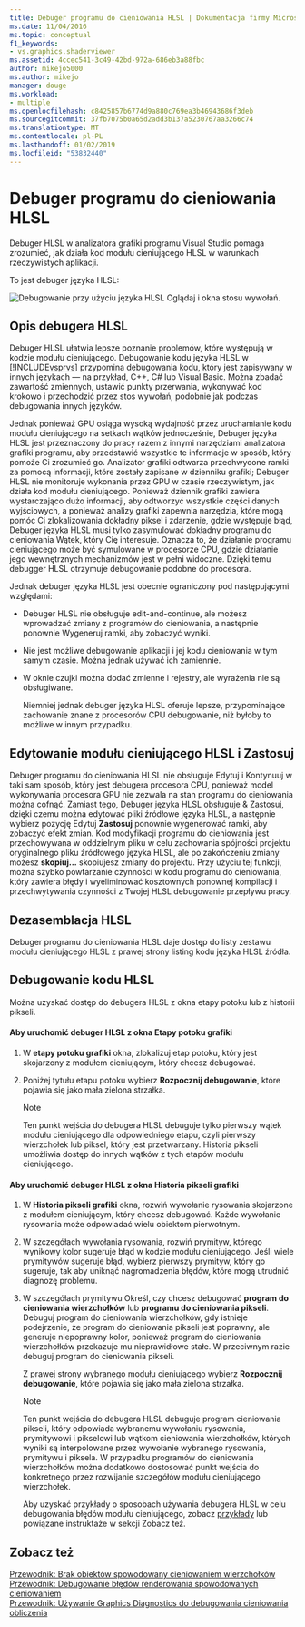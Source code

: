 ```yaml
---
title: Debuger programu do cieniowania HLSL | Dokumentacja firmy Microsoft
ms.date: 11/04/2016
ms.topic: conceptual
f1_keywords:
- vs.graphics.shaderviewer
ms.assetid: 4ccec541-3c49-42bd-972a-686eb3a88fbc
author: mikejo5000
ms.author: mikejo
manager: douge
ms.workload:
- multiple
ms.openlocfilehash: c8425857b6774d9a880c769ea3b46943686f3deb
ms.sourcegitcommit: 37fb7075b0a65d2add3b137a5230767aa3266c74
ms.translationtype: MT
ms.contentlocale: pl-PL
ms.lasthandoff: 01/02/2019
ms.locfileid: "53832440"
---
```

# <a name="hlsl-shader-debugger"></a>Debuger programu do cieniowania HLSL
Debuger HLSL w analizatora grafiki programu Visual Studio pomaga zrozumieć, jak działa kod modułu cieniującego HLSL w warunkach rzeczywistych aplikacji.  
  
 To jest debuger języka HLSL:  
  
 ![Debugowanie przy użyciu języka HLSL Oglądaj i okna stosu wywołań. ](media/gfx_diag_demo_hlsl_debugger_orientation.png "gfx_diag_demo_hlsl_debugger_orientation")  
  
## <a name="understanding-the-hlsl-debugger"></a>Opis debugera HLSL  
 Debuger HLSL ułatwia lepsze poznanie problemów, które występują w kodzie modułu cieniującego. Debugowanie kodu języka HLSL w [!INCLUDE[vsprvs](../../code-quality/includes/vsprvs_md.md)] przypomina debugowania kodu, który jest zapisywany w innych językach — na przykład, C++, C# lub Visual Basic. Można zbadać zawartość zmiennych, ustawić punkty przerwania, wykonywać kod krokowo i przechodzić przez stos wywołań, podobnie jak podczas debugowania innych języków.  
  
 Jednak ponieważ GPU osiąga wysoką wydajność przez uruchamianie kodu modułu cieniującego na setkach wątków jednocześnie, Debuger języka HLSL jest przeznaczony do pracy razem z innymi narzędziami analizatora grafiki programu, aby przedstawić wszystkie te informacje w sposób, który pomoże Ci zrozumieć go. Analizator grafiki odtwarza przechwycone ramki za pomocą informacji, które zostały zapisane w dzienniku grafiki; Debuger HLSL nie monitoruje wykonania przez GPU w czasie rzeczywistym, jak działa kod modułu cieniującego. Ponieważ dziennik grafiki zawiera wystarczająco dużo informacji, aby odtworzyć wszystkie części danych wyjściowych, a ponieważ analizy grafiki zapewnia narzędzia, które mogą pomóc Ci zlokalizowania dokładny piksel i zdarzenie, gdzie występuje błąd, Debuger języka HLSL musi tylko zasymulować dokładny programu do cieniowania Wątek, który Cię interesuje. Oznacza to, że działanie programu cieniującego może być symulowane w procesorze CPU, gdzie działanie jego wewnętrznych mechanizmów jest w pełni widoczne. Dzięki temu debugger HLSL otrzymuje debugowanie podobne do procesora.  
  
 Jednak debuger języka HLSL jest obecnie ograniczony pod następującymi względami:  
  
- Debuger HLSL nie obsługuje edit-and-continue, ale możesz wprowadzać zmiany z programów do cieniowania, a następnie ponownie Wygeneruj ramki, aby zobaczyć wyniki.  
  
- Nie jest możliwe debugowanie aplikacji i jej kodu cieniowania w tym samym czasie. Można jednak używać ich zamiennie.  
  
- W oknie czujki można dodać zmienne i rejestry, ale wyrażenia nie są obsługiwane.  
  
  Niemniej jednak debuger języka HLSL oferuje lepsze, przypominające zachowanie znane z procesorów CPU debugowanie, niż byłoby to możliwe w innym przypadku.  
  
## <a name="hlsl-shader-edit--apply"></a>Edytowanie modułu cieniującego HLSL i Zastosuj  
 Debuger programu do cieniowania HLSL nie obsługuje Edytuj i Kontynuuj w taki sam sposób, który jest debugera procesora CPU, ponieważ model wykonywania procesora GPU nie zezwala na stan programu do cieniowania można cofnąć. Zamiast tego, Debuger języka HLSL obsługuje & Zastosuj, dzięki czemu można edytować pliki źródłowe języka HLSL, a następnie wybierz pozycję Edytuj **Zastosuj** ponownie wygenerować ramki, aby zobaczyć efekt zmian. Kod modyfikacji programu do cieniowania jest przechowywana w oddzielnym pliku w celu zachowania spójności projektu oryginalnego pliku źródłowego języka HLSL, ale po zakończeniu zmiany możesz **skopiuj...**  skopiujesz zmiany do projektu. Przy użyciu tej funkcji, można szybko powtarzanie czynności w kodu programu do cieniowania, który zawiera błędy i wyeliminować kosztownych ponownej kompilacji i przechwytywania czynności z Twojej HLSL debugowanie przepływu pracy.  
  
## <a name="hlsl-disassembly"></a>Dezasemblacja HLSL  
 Debuger programu do cieniowania HLSL daje dostęp do listy zestawu modułu cieniującego HLSL z prawej strony listing kodu języka HLSL źródła.  
  
## <a name="debugging-hlsl-code"></a>Debugowanie kodu HLSL  
 Można uzyskać dostęp do debugera HLSL z okna etapy potoku lub z historii pikseli.  
  
#### <a name="to-start-the-hlsl-debugger-from-the-graphics-pipeline-stages-window"></a>Aby uruchomić debuger HLSL z okna Etapy potoku grafiki  
  
1.  W **etapy potoku grafiki** okna, zlokalizuj etap potoku, który jest skojarzony z modułem cieniującym, który chcesz debugować.  
  
2.  Poniżej tytułu etapu potoku wybierz **Rozpocznij debugowanie**, które pojawia się jako mała zielona strzałka.  
  
    > [!NOTE]
    >  Ten punkt wejścia do debugera HLSL debuguje tylko pierwszy wątek modułu cieniującego dla odpowiedniego etapu, czyli pierwszy wierzchołek lub piksel, który jest przetwarzany. Historia pikseli umożliwia dostęp do innych wątków z tych etapów modułu cieniującego.  
  
#### <a name="to-start-the-hlsl-debugger-from-the-graphics-pixel-history"></a>Aby uruchomić debuger HLSL z okna Historia pikseli grafiki  
  
1. W **Historia pikseli grafiki** okna, rozwiń wywołanie rysowania skojarzone z modułem cieniującym, który chcesz debugować. Każde wywołanie rysowania może odpowiadać wielu obiektom pierwotnym.  
  
2. W szczegółach wywołania rysowania, rozwiń prymityw, którego wynikowy kolor sugeruje błąd w kodzie modułu cieniującego. Jeśli wiele prymitywów sugeruje błąd, wybierz pierwszy prymityw, który go sugeruje, tak aby uniknąć nagromadzenia błędów, które mogą utrudnić diagnozę problemu.  
  
3. W szczegółach prymitywu Określ, czy chcesz debugować **program do cieniowania wierzchołków** lub **programu do cieniowania pikseli**. Debuguj program do cieniowania wierzchołków, gdy istnieje podejrzenie, że program do cieniowania pikseli jest poprawny, ale generuje niepoprawny kolor, ponieważ program do cieniowania wierzchołków przekazuje mu nieprawidłowe stałe. W przeciwnym razie debuguj program do cieniowania pikseli.  
  
    Z prawej strony wybranego modułu cieniującego wybierz **Rozpocznij debugowanie**, które pojawia się jako mała zielona strzałka.  
  
   > [!NOTE]
   >  Ten punkt wejścia do debugera HLSL debuguje program cieniowania pikseli, który odpowiada wybranemu wywołaniu rysowania, prymitywowi i pikselowi lub wątkom cieniowania wierzchołków, których wyniki są interpolowane przez wywołanie wybranego rysowania, prymitywu i piksela. W przypadku programów do cieniowania wierzchołków można dodatkowo dostosować punkt wejścia do konkretnego przez rozwijanie szczegółów modułu cieniującego wierzchołek.  
  
   Aby uzyskać przykłady o sposobach używania debugera HLSL w celu debugowania błędów modułu cieniującego, zobacz [przykłady](graphics-diagnostics-examples.md) lub powiązane instruktaże w sekcji Zobacz też.  
  
## <a name="see-also"></a>Zobacz też  
 [Przewodnik: Brak obiektów spowodowany cieniowaniem wierzchołków](walkthrough-missing-objects-due-to-vertex-shading.md)   
 [Przewodnik: Debugowanie błędów renderowania spowodowanych cieniowaniem](walkthrough-debugging-rendering-errors-due-to-shading.md)   
 [Przewodnik: Używanie Graphics Diagnostics do debugowania cieniowania obliczenia](walkthrough-using-graphics-diagnostics-to-debug-a-compute-shader.md)